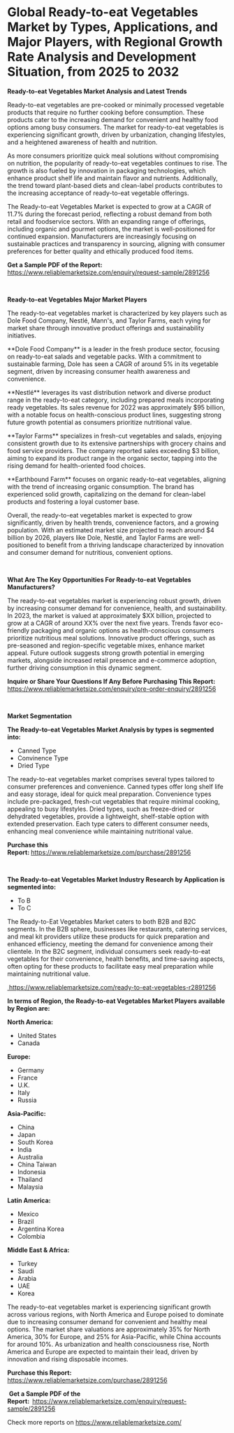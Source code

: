 <p><h1>Global Ready-to-eat Vegetables Market by Types, Applications, and Major Players, with Regional Growth Rate Analysis and Development Situation, from 2025 to 2032</h1></p><p><strong>Ready-to-eat Vegetables Market Analysis and Latest Trends</strong></p>
<p><p>Ready-to-eat vegetables are pre-cooked or minimally processed vegetable products that require no further cooking before consumption. These products cater to the increasing demand for convenient and healthy food options among busy consumers. The market for ready-to-eat vegetables is experiencing significant growth, driven by urbanization, changing lifestyles, and a heightened awareness of health and nutrition.</p><p>As more consumers prioritize quick meal solutions without compromising on nutrition, the popularity of ready-to-eat vegetables continues to rise. The growth is also fueled by innovation in packaging technologies, which enhance product shelf life and maintain flavor and nutrients. Additionally, the trend toward plant-based diets and clean-label products contributes to the increasing acceptance of ready-to-eat vegetable offerings.</p><p>The Ready-to-eat Vegetables Market is expected to grow at a CAGR of 11.7% during the forecast period, reflecting a robust demand from both retail and foodservice sectors. With an expanding range of offerings, including organic and gourmet options, the market is well-positioned for continued expansion. Manufacturers are increasingly focusing on sustainable practices and transparency in sourcing, aligning with consumer preferences for better quality and ethically produced food items.</p></p>
<p><strong>Get a Sample PDF of the Report:&nbsp;</strong> <a href="https://www.reliablemarketsize.com/enquiry/request-sample/2891256?utm_campaign=2479&utm_medium=2&utm_source=Github&utm_content=ia&utm_term=14032025&utm_id=ready-to-eat-vegetables">https://www.reliablemarketsize.com/enquiry/request-sample/2891256</a></p>
<p>&nbsp;</p>
<p><strong>Ready-to-eat Vegetables Major Market Players</strong></p>
<p><p>The ready-to-eat vegetables market is characterized by key players such as Dole Food Company, Nestlé, Mann's, and Taylor Farms, each vying for market share through innovative product offerings and sustainability initiatives. </p><p>**Dole Food Company** is a leader in the fresh produce sector, focusing on ready-to-eat salads and vegetable packs. With a commitment to sustainable farming, Dole has seen a CAGR of around 5% in its vegetable segment, driven by increasing consumer health awareness and convenience.</p><p>**Nestlé** leverages its vast distribution network and diverse product range in the ready-to-eat category, including prepared meals incorporating ready vegetables. Its sales revenue for 2022 was approximately $95 billion, with a notable focus on health-conscious product lines, suggesting strong future growth potential as consumers prioritize nutritional value.</p><p>**Taylor Farms** specializes in fresh-cut vegetables and salads, enjoying consistent growth due to its extensive partnerships with grocery chains and food service providers. The company reported sales exceeding $3 billion, aiming to expand its product range in the organic sector, tapping into the rising demand for health-oriented food choices.</p><p>**Earthbound Farm** focuses on organic ready-to-eat vegetables, aligning with the trend of increasing organic consumption. The brand has experienced solid growth, capitalizing on the demand for clean-label products and fostering a loyal customer base.</p><p>Overall, the ready-to-eat vegetables market is expected to grow significantly, driven by health trends, convenience factors, and a growing population. With an estimated market size projected to reach around $4 billion by 2026, players like Dole, Nestlé, and Taylor Farms are well-positioned to benefit from a thriving landscape characterized by innovation and consumer demand for nutritious, convenient options.</p></p>
<p>&nbsp;</p>
<p><strong>What Are The Key Opportunities For Ready-to-eat Vegetables Manufacturers?</strong></p>
<p><p>The ready-to-eat vegetables market is experiencing robust growth, driven by increasing consumer demand for convenience, health, and sustainability. In 2023, the market is valued at approximately $XX billion, projected to grow at a CAGR of around XX% over the next five years. Trends favor eco-friendly packaging and organic options as health-conscious consumers prioritize nutritious meal solutions. Innovative product offerings, such as pre-seasoned and region-specific vegetable mixes, enhance market appeal. Future outlook suggests strong growth potential in emerging markets, alongside increased retail presence and e-commerce adoption, further driving consumption in this dynamic segment.</p></p>
<p><strong>Inquire or Share Your Questions If Any Before Purchasing This Report:</strong> <a href="https://www.reliablemarketsize.com/enquiry/pre-order-enquiry/2891256?utm_campaign=2479&utm_medium=2&utm_source=Github&utm_content=ia&utm_term=14032025&utm_id=ready-to-eat-vegetables">https://www.reliablemarketsize.com/enquiry/pre-order-enquiry/2891256</a></p>
<p>&nbsp;</p>
<p><strong>Market Segmentation</strong></p>
<p><strong>The Ready-to-eat Vegetables Market Analysis by types is segmented into:</strong></p>
<p><ul><li>Canned Type</li><li>Convinence Type</li><li>Dried Type</li></ul></p>
<p><p>The ready-to-eat vegetables market comprises several types tailored to consumer preferences and convenience. Canned types offer long shelf life and easy storage, ideal for quick meal preparation. Convenience types include pre-packaged, fresh-cut vegetables that require minimal cooking, appealing to busy lifestyles. Dried types, such as freeze-dried or dehydrated vegetables, provide a lightweight, shelf-stable option with extended preservation. Each type caters to different consumer needs, enhancing meal convenience while maintaining nutritional value.</p></p>
<p><strong>Purchase this Report:&nbsp;</strong><a href="https://www.reliablemarketsize.com/purchase/2891256?utm_campaign=2479&utm_medium=2&utm_source=Github&utm_content=ia&utm_term=14032025&utm_id=ready-to-eat-vegetables">https://www.reliablemarketsize.com/purchase/2891256</a></p>
<p>&nbsp;</p>
<p><strong>The Ready-to-eat Vegetables Market Industry Research by Application is segmented into:</strong></p>
<p><ul><li>To B</li><li>To C</li></ul></p>
<p><p>The Ready-to-Eat Vegetables Market caters to both B2B and B2C segments. In the B2B sphere, businesses like restaurants, catering services, and meal kit providers utilize these products for quick preparation and enhanced efficiency, meeting the demand for convenience among their clientele. In the B2C segment, individual consumers seek ready-to-eat vegetables for their convenience, health benefits, and time-saving aspects, often opting for these products to facilitate easy meal preparation while maintaining nutritional value.</p></p>
<p><a href="https://www.reliablemarketsize.com/ready-to-eat-vegetables-r2891256?utm_campaign=2479&utm_medium=2&utm_source=Github&utm_content=ia&utm_term=14032025&utm_id=ready-to-eat-vegetables">&nbsp;https://www.reliablemarketsize.com/ready-to-eat-vegetables-r2891256</a></p>
<p><strong>In terms of Region, the Ready-to-eat Vegetables Market Players available by Region are:</strong></p>
<p>
    <p> <strong> North America: </strong>
        <ul>
            <li>United States</li>
            <li>Canada</li>
        </ul>
        </p> 
    <p> <strong> Europe: </strong>
        <ul>
            <li>Germany</li>
            <li>France</li>
            <li>U.K.</li>
            <li>Italy</li>
            <li>Russia</li>
        </ul>
        </p> 
    <p> <strong> Asia-Pacific: </strong>
        <ul>
            <li>China</li>
            <li>Japan</li>
            <li>South Korea</li>
            <li>India</li>
            <li>Australia</li>
            <li>China Taiwan</li>
            <li>Indonesia</li>
            <li>Thailand</li>
            <li>Malaysia</li>
        </ul>
        </p> 
    <p> <strong> Latin America: </strong>
        <ul>
            <li>Mexico</li>
            <li>Brazil</li>
            <li>Argentina Korea</li>
            <li>Colombia</li>
        </ul>
        </p> 
    <p> <strong> Middle East & Africa: </strong>
        <ul>
            <li>Turkey</li>
            <li>Saudi</li>
            <li>Arabia</li>
            <li>UAE</li>
            <li>Korea</li>
        </ul>
    </p>
    </p>
<p><p>The ready-to-eat vegetables market is experiencing significant growth across various regions, with North America and Europe poised to dominate due to increasing consumer demand for convenient and healthy meal options. The market share valuations are approximately 35% for North America, 30% for Europe, and 25% for Asia-Pacific, while China accounts for around 10%. As urbanization and health consciousness rise, North America and Europe are expected to maintain their lead, driven by innovation and rising disposable incomes.</p></p>
<p><strong>Purchase this Report: </strong><a href="https://www.reliablemarketsize.com/purchase/2891256?utm_campaign=2479&utm_medium=2&utm_source=Github&utm_content=ia&utm_term=14032025&utm_id=ready-to-eat-vegetables">https://www.reliablemarketsize.com/purchase/2891256</a></p>
<p>&nbsp;<strong>Get a Sample PDF of the Report:&nbsp;&nbsp;</strong><a href="https://www.reliablemarketsize.com/enquiry/request-sample/2891256?utm_campaign=2479&utm_medium=2&utm_source=Github&utm_content=ia&utm_term=14032025&utm_id=ready-to-eat-vegetables">https://www.reliablemarketsize.com/enquiry/request-sample/2891256</a></p>
<p><strong></strong></p>
<p>Check more reports on <a href="https://www.reliablemarketsize.com/?utm_campaign=2479&utm_medium=2&utm_source=Github&utm_content=ia&utm_term=14032025&utm_id=ready-to-eat-vegetables">https://www.reliablemarketsize.com/</a></p>